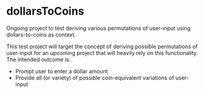 # dollarsToCoins
Ongoing project to test deriving various permutations of user-input using dollars-to-coins as context.

This test project will target the concept of deriving possible permutations of user-input for an upcoming project that will heavily rely on this functionality. 
The intended outcome is:
  - Prompt user to enter a dollar amount
  - Provide all (or variety) of possible coin-equivalent variations of user-input
